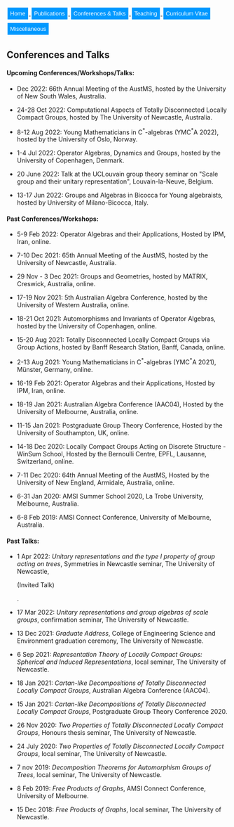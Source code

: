 <html>
<head>
<style>
.button {
  background-color: #0099ff; /* Green */
  border: none;
  color: white;
  padding: 6px 6px;
  text-align: center;
  text-decoration: none;
  display: inline-block;
  font-size: 13px;
  margin: 4px 2px;
  transition-duration: 0.4s;
  cursor: pointer;
}

.button1 {
  background-color: white; 
  color: black; 
  border: 2px solid #0099ff;
  border-radius: 8px;
}

.button1:hover {
  background-color: #0099ff;
  color: white;
}

.center {
  margin: auto;
  width: 100%;
  border: 0px solid #73AD21;
  padding: 0px;
  display: flex;
  justify-content: center;
  align-items: center;
}

</style>
</head>
<body>
 
<div class="center">
<a href="https://max-carter-math.github.io/"> <button class="button button1"> Home </button> </a><!--
--><a href="./publications.html"> <button class="button button1"> Publications </button> </a><!--
--><a href="./conf_talks.html"> <button class="button button1"> Conferences & Talks </button> </a><!--
--><a href="./teaching.html"> <button class="button button1"> Teaching </button> </a><!--
--><a href="./CV.pdf"> <button class="button button1"> Curriculum Vitae </button> </a><!--
--><a href="./other.html"> <button class="button button1"> Miscellaneous </button> </a>
</div>

</body>


## Conferences and Talks

#### Upcoming Conferences/Workshops/Talks:

* Dec 2022: 66th Annual Meeting of the AustMS, hosted by the University of New South Wales, Australia.

* 24-28 Oct 2022: Computational Aspects of Totally Disconnected Locally Compact Groups, hosted by The University of Newcastle, Australia.

* 8-12 Aug 2022: Young Mathematicians in C<sup>\*</sup>-algebras (YMC<sup>\*</sup>A 2022), hosted by the University of Oslo, Norway.

* 1-4 Jul 2022: Operator Algebras, Dynamics and Groups, hosted by the University of Copenhagen, Denmark.

* 20 June 2022: Talk at the UCLouvain group theory seminar on "Scale group and their unitary representation", Louvain-la-Neuve, Belgium.

* 13-17 Jun 2022: Groups and Algebras in Bicocca for Young algebraists, hosted by University of Milano-Bicocca, Italy.

#### Past Conferences/Workshops:

* 5-9 Feb 2022: Operator Algebras and their Applications, Hosted by IPM, Iran, online.

* 7-10 Dec 2021: 65th Annual Meeting of the AustMS, hosted by the University of Newcastle, Australia.

* 29 Nov - 3 Dec 2021: Groups and Geometries, hosted by MATRIX, Creswick, Australia, online.

* 17-19 Nov 2021: 5th Australian Algebra Conference, hosted by the University of Western Australia, online.

* 18-21 Oct 2021: Automorphisms and Invariants of Operator Algebras, hosted by the University of Copenhagen, online.

* 15-20 Aug 2021: Totally Disconnected Locally Compact Groups via Group Actions, hosted by Banff Research Station, Banff, Canada, online.

* 2-13 Aug 2021: Young Mathematicians in C<sup>\*</sup>-algebras (YMC<sup>\*</sup>A 2021), Münster, Germany, online.

* 16-19 Feb 2021: Operator Algebras and their Applications, Hosted by IPM, Iran, online.

* 18-19 Jan 2021: Australian Algebra Conference (AAC04), Hosted by the University of Melbourne, Australia, online.

* 11-15 Jan 2021: Postgraduate Group Theory Conference, Hosted by the University of Southampton, UK, online.

* 14-18 Dec 2020: Locally Compact Groups Acting on Discrete Structure - WinSum School, Hosted by the Bernoulli Centre, EPFL, Lausanne, Switzerland, online.

* 7-11 Dec 2020: 64th Annual Meeting of the AustMS, Hosted by the University of New England, Armidale, Australia, online.

* 6-31 Jan 2020: AMSI Summer School 2020, La Trobe University, Melbourne, Australia.

* 6-8 Feb 2019: AMSI Connect Conference, University of Melbourne, Australia.

#### Past Talks:

* 1 Apr 2022: *Unitary representations and the type I property of group acting on trees*, Symmetries in Newcastle seminar, The University of Newcastle, <p class="bold_text"> (Invited Talk) <p>.

* 17 Mar 2022: *Unitary representations and group algebras of scale groups*, confirmation seminar, The University of Newcastle.

* 13 Dec 2021: *Graduate Address*, College of Engineering Science and Environment graduation ceremony, The University of Newcastle.

* 6 Sep 2021: *Representation Theory of Locally Compact Groups: Spherical and Induced Representations*, local seminar, The University of Newcastle.

* 18 Jan 2021: *Cartan-like Decompositions of Totally Disconnected Locally Compact Groups*, Australian Algebra Conference (AAC04).

* 15 Jan 2021: *Cartan-like Decompositions of Totally Disconnected Locally Compact Groups*, Postgraduate Group Theory Conference 2020.

* 26 Nov 2020: *Two Properties of Totally Disconnected Locally Compact Groups*, Honours thesis seminar, The University of Newcastle.

* 24 July 2020: *Two Properties of Totally Disconnected Locally Compact Groups*, local seminar, The University of Newcastle.

* 7 nov 2019: *Decomposition Theorems for Automorphism Groups of Trees*, local seminar, The University of Newcastle.

* 8 Feb 2019: *Free Products of Graphs*, AMSI Connect Conference, University of Melbourne.

* 15 Dec 2018: *Free Products of Graphs*, local seminar, The University of Newcastle.

</html>
